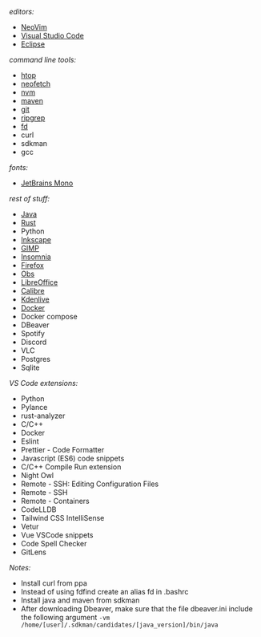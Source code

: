 _editors:_

-   [NeoVim](https://github.com/neovim/neovim)
-   [Visual Studio Code](https://github.com/microsoft/vscode)
-   [Eclipse](https://www.eclipse.org/)

_command line tools:_

-   [htop](https://github.com/htop-dev/htop)
-   [neofetch](https://github.com/dylanaraps/neofetch)
-   [nvm](https://github.com/nvm-sh/nvm)
-   [maven](https://maven.apache.org/install.html)
-   [git](https://git-scm.com/downloads)
-   [ripgrep](https://github.com/BurntSushi/ripgrep)
-   [fd](https://github.com/sharkdp/fd)
-   curl
-   sdkman
-   gcc

_fonts:_

-   [JetBrains Mono](https://github.com/JetBrains/JetBrainsMono)

_rest of stuff:_

-   [Java](https://openjdk.java.net/)
-   [Rust](https://www.rust-lang.org/)
-   Python
-   [Inkscape](https://inkscape.org/)
-   [GIMP](https://www.gimp.org/)
-   [Insomnia](https://github.com/Kong/insomnia)
-   [Firefox](https://www.mozilla.org/en-US/firefox/new/)
-   [Obs](https://github.com/obsproject/obs-studio)
-   [LibreOffice](https://www.libreoffice.org/)
-   [Calibre](https://github.com/kovidgoyal/calibre)
-   [Kdenlive](https://kdenlive.org/en/)
-   [Docker](https://www.docker.com/)
-   Docker compose
-   DBeaver
-   Spotify
-   Discord
-   VLC
-   Postgres
-   Sqlite

_VS Code extensions:_
- Python
- Pylance
- rust-analyzer
- C/C++
- Docker
- Eslint
- Prettier - Code Formatter
- Javascript (ES6) code snippets
- C/C++ Compile Run extension
- Night Owl
- Remote - SSH: Editing Configuration Files
- Remote - SSH
- Remote - Containers
- CodeLLDB
- Tailwind CSS IntelliSense
- Vetur
- Vue VSCode snippets
- Code Spell Checker
- GitLens

_Notes:_
* Install curl from ppa
* Instead of using fdfind create an alias fd in .bashrc
* Install java and maven from sdkman
* After downloading Dbeaver, make sure that the file dbeaver.ini include the following argument
`
  -vm
  /home/[user]/.sdkman/candidates/[java_version]/bin/java
`
